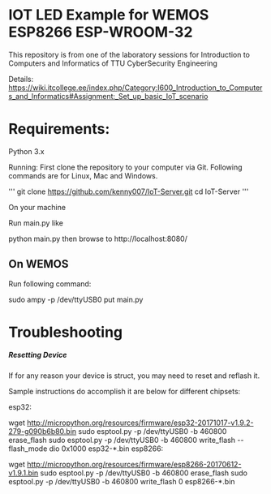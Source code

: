 # IOT LED Example for WEMOS ESP8266  ESP-WROOM-32

This repository is from one of the laboratory sessions for Introduction to Computers and Informatics of TTU CyberSecurity Engineering

Details:
https://wiki.itcollege.ee/index.php/Category:I600_Introduction_to_Computers_and_Informatics#Assignment:_Set_up_basic_IoT_scenario

# Requirements:
Python 3.x

Running:
First clone the repository to your computer via Git. Following commands are for Linux, Mac and Windows.

'''
git clone https://github.com/kenny007/IoT-Server.git
cd IoT-Server
'''

On your machine

Run main.py like

python main.py
then browse to http://localhost:8080/

## On WEMOS

Run following command:

sudo ampy -p /dev/ttyUSB0 put main.py 

# Troubleshooting

##### Resetting Device

If for any reason your device is struct, you may need to reset and reflash it.

Sample instructions do accomplish it are below for different chipsets:

esp32:

wget http://micropython.org/resources/firmware/esp32-20171017-v1.9.2-279-g090b6b80.bin
sudo esptool.py -p /dev/ttyUSB0 -b 460800 erase_flash
sudo esptool.py -p /dev/ttyUSB0 -b 460800 write_flash --flash_mode dio 0x1000 esp32-*.bin
esp8266:

wget http://micropython.org/resources/firmware/esp8266-20170612-v1.9.1.bin
sudo esptool.py -p /dev/ttyUSB0 -b 460800 erase_flash
sudo esptool.py -p /dev/ttyUSB0 -b 460800 write_flash 0 esp8266-*.bin